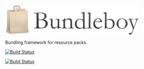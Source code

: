 <img src='bundleboy-title-96.png'></img>


Bundling framework for resource packs.


[![Build Status](https://travis-ci.org/storm-enroute/bundleboy.svg)](https://travis-ci.org/storm-enroute/bundleboy)

[![Build Status](http://ci.storm-enroute.com:443/api/badges/storm-enroute/bundleboy/status.svg)](http://ci.storm-enroute.com:443/storm-enroute/bundleboy)
